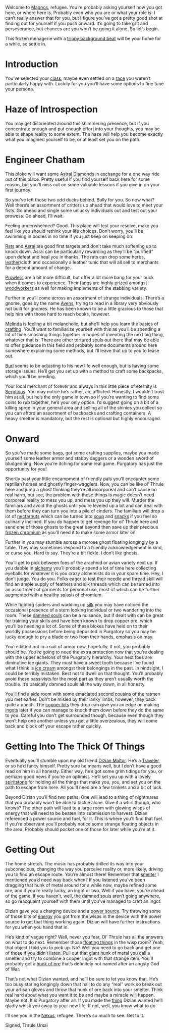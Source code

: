 <!-- TITLE: The Frozen Purgatory -->

<!-- SUBTITLE: Guide written by Thrule Ursai -->

Welcome to [Magnos](magnos), refugee.  You’re probably asking yourself how you got here, or where here is.  Probably even who you are or what your role is.  I can’t really answer that for you, but I figure you’ve got a pretty good shot at finding out for yourself if you push onward.  It’s going to take grit and perseverance, but chances are you won’t be going it alone.  So let’s begin.

This frozen menagerie with a [trippy background beat](music) will be your home for a while, so settle in.  

# Introduction
You’ve selected your [class](classes), maybe even settled on a [race](races) you weren’t particularly happy with.  Luckily for you you’ll have some options to fine tune your persona.

# Haze of Introspection
You may get disoriented around this shimmering presence, but if you concentrate enough and put enough effort into your thoughts, you may be able to shape reality to some extent.  The haze will help you become exactly what you imagined yourself to be, or at least set you on the path.

# Engineer Chatham
This bloke will want some [Astral Diamonds](astral-diamond) in exchange for a one way ride out of this place.  Pretty useful if you find yourself back here for some reason, but you’ll miss out on some valuable lessons if you give in on your first journey.

So you’ve left those two odd ducks behind.  Bully for you.  So now what?  Well there’s an assortment of critters up ahead that would love to meet your fists.  Go ahead and single some unlucky individuals out and test out your prowess.  Go ahead, I’ll wait.

Feeling underwhelmed? Good.  This place will test your resolve, make you feel like you should rethink your life choices.  Don’t worry, you’ll be swimming in bodies in no time  if you just keep on keeping on.

[Rats](a-sneaking-ratman) and [Asrai](a-tortured-asrai) are good first targets and don’t take much softening up to knock down.  Asrai can be particularly rewarding as they’ll be “purified” upon defeat and heal you in thanks.  The rats can drop some herbs, [leather](leather)/cloth and occasionally a leather tunic that will all sell to merchants for a decent amount of change.

[Prowlers](an-icy-prowler) are a bit more difficult, but offer a lot more bang for your buck when it comes to experience.  Their [fangs](sharp-fang) are highly prized amongst [woodworkers](woodworking) as well for making implements of the stabbing variety.

Further in you’ll come across an assortment of strange individuals.  There’s a gnome, goes by the name [Avens](avens-reogia), trying to read in a library very obviously not built for gnomes.  He has been known to be a little gracious to those that help him with those hard to reach books, however.

[Melinda](melinda) is feeling a bit melancholic, but she’ll help you learn the basics of [crafting](tradeskills).  You’ll want to familiarize yourself with this as you’ll be spending a lot of time smashing things together in hopes of inventing the next big thing, whatever that  is.  There are other tortured souls out there that may be able to offer guidance in this field and probably some documents around here somewhere explaining some methods, but I’ll leave that up to you to tease out.

[Burl](burl) seems to be adjusting to his new life well enough, but is having some storage issues.  He’ll get you set up with a method to craft some backpacks, which you’ll be needing.

Your local merchant of forever and always in this little piece of eternity is [Serptious](septious-vendavious).  You may notice he’s rather, ah, afflicted.  Honestly, I wouldn’t trust him at all, but he’s the only game in town so if you’re wanting to find some coins to rub together, he’s your only option.  I’d suggest going on a bit of a killing spree in your general area and selling all of the shinies you collect so you can afford an assortment of backpacks and crafting containers.  A heavy smelter is mandatory, but the rest is optional but highly encouraged.

# Onward
So you’ve made some bags, got some crafting supplies, maybe you made yourself some leather armor and stabby daggers or a wooden sword of bludgeoning.  Now you’re itching for some real game.  Purgatory has just the opportunity for you! 

Shortly past your little encampment of friendly pals you’ll encounter some reptilian horses and ghostly finger-wagglers.  Now, you can be like ol’ Thrule here and jump a ghost thinking they’re all incorporeal and can’t cause no real harm, but see, the problem with these things is magic doesn’t need corporeal reality to mess you up, and mess you up they will.  Murder the familiars and avoid the ghosts until you’re leveled up a bit and can deal with them before they can turn you into a pile of cinders.   The familiars will drop a lot of [nectarnuts](nectarnut) which can be turned into [soup](nectarnut-soup) and [snacks](nectarnut-seeds) if you feel so culinarily inclined.  If you do happen to get revenge for ol’ Thrule here and send one of those ghosts to the great beyond then save up their precious [frozen chromium](frozen-chromium) as you’ll need it to make some armor later on.

Further in you may stumble across a morose ghost floating longingly by a table.  They may sometimes respond to a friendly acknowledgement in kind, or curse you.  Hard to say.  They’re a bit fickle.  I don’t like ghosts.

You’ll get to pick between foes of the arachnid or avian variety next up.  If you dabble in [alchemy](alchemy) you’ll probably spend a lot of time here collecting eyeballs for whatever it is you crazy alchemists do in your spare time.  Hey, I don’t judge.  You do you.  Folks eager to test their needle and thread skill will find an ample supply of feathers and silk threads which can be turned into an assortment of garments for personal use, most of which can be further augmented with a healthy splash of chromium.

While fighting spiders and wadding up [silk](spider-silk-strings) you may have noticed the occasional presence of a stern looking individual or two wandering into the room.  These [damned souls](a-damned-soul) can be a nuisance, but if dealt with can be great for training your skills and have been known to drop copper ore, which you’ll be needing a lot of.  Some of these blokes have held on to their worldly possessions before being deposited in Purgatory so you may be lucky enough to pry a blade or two from their hands, emphasis on may.

You’re kitted out in a suit of armor now, hopefully.  If not, you probably should be.  You’re going to need the extra protection now that you’re dealing with the upper echelons of the Purgatory hierarchy.  Your next foes are diminutive ice giants.  They must have a sweet tooth because I’ve found what I think is [ice cream](freeze-dried-sweet-cream) amongst their belongings in the past.  In hindsight, I could be terribly mistaken.  Best not to dwell on that thought.  You’ll probably avoid these passivists for the most part as they aren’t usually worth the trouble.  It’s basically damned souls all the way down, in all honesty.

You’ll find a side room with some emaciated second cousins of the ratmen you met earlier.  Don’t be misled by their lanky limbs, however, they pack quite a punch.  The [copper bits](copper-bits) they drop can give you an edge on making [ingots](copper-ingot) later if you can manage to knock them down before they do the same to you.  Careful you don’t get surrounded though, because even though they won’t help one another unless you get a little overzealous, they will come back and block off your escape rather quickly.

# Getting Into The Thick Of Things

Eventually you’ll stumble upon my old friend [Dizian Maltor](dizian-maltor).  He’s a [Traveler](the-society-of-travelers), or so he’d fancy himself.  Pretty sure he means well, but I don’t have a good read on him in all honesty.  Either way, he’s got some grim tidings for you, or perhaps good news if you’re an optimist.  He’ll set you up with a lovely [spiritstone](spiritstone) for holding all the things that make you, you, and set you on the path to escape from here.  All you’ll need are a few trinkets and a bit of luck.

Beyond Dizian you’ll find two paths.  One will lead to a thing of nightmares that you probably won’t be able to tackle alone.  Give it a whirl though, who knows?  The other path will lead to a large room with glowing wisps of energy that will need to be beaten into submission to harvest.  Dizian referenced a power source and fuel, for it.  This is where you’ll find that fuel.  If you’re observant you’ll probably notice some strange floating objects in the area.  Probably should pocket one of those for later while you’re at it.

# Getting Out

The home stretch.  The music has probably drilled its way into your subconscious, changing the way you perceive reality or, more likely, driving you to find an escape route.  You’re almost there!  Remember that [smelter](heavy-smelter) I mentioned you’d need way back when?  If you listened you’ve been dragging that hunk of metal around for a while now, maybe refined some ore, and if you’re really lucky, an ingot or two.  Well if you have, you’re ahead of the game.  If you haven’t, well, the damned souls aren’t going anywhere, so go reacquaint yourself with them until you’ve managed to craft an ingot.

Dizian gave you a charging device and a [power source](drained-power-source).  Try throwing some of those bits of [energy](quasar-energy) you got from the wisps in the device with the power source to get that thing working again.  Dizian will have further instructions for you when you hand that in.

He’s kind of vague right?  Well, never you fear, Ol’ Thrule has all the answers on what to do next.  Remember those [floating things](limbo-stone) in the wisp room?  Yeah, that object I told you to pick up.  No?  Well you need to go back and get one of those if you didn’t listen.  Pull out that giant hunk of metal you call a smelter and try to combine a copper ingot with that strange item.  You’ll probably get a [hunk of ore](kraitoz-ingot) that’s definitely not named after an angsty God of War.

That’s not what Dizian wanted, and he’ll be sure to let you know that.  He’s too busy staring longingly down that hall to do any “real” work so break out your artisan gloves and throw that hunk of ore back into your smelter.  Think real hard about what you want it to be and maybe a miracle will happen.   Maybe not.  It is Purgatory after all.  If you made the [thing](kraitoz-gear) Dizian wanted he’ll gladly whisk you away to your new life.  If not, well, you know what to do.

I’ll see you in the [Nexus](nexus), refugee.  There’s so much to see.  Get to it.

Signed, Thrule Ursai